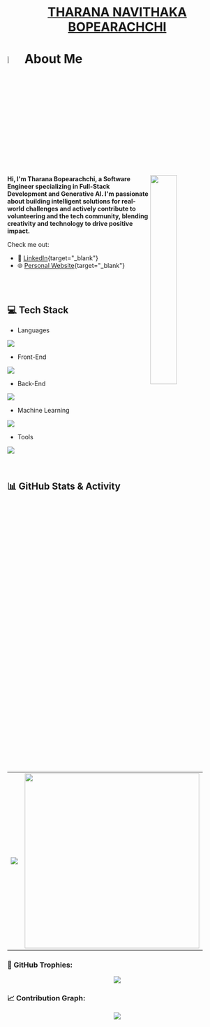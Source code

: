 <div align="center">

# [**THARANA NAVITHAKA BOPEARACHCHI**](https://www.tharanabopearachchi.com/)

</div>
<!--![Header](https://capsule-render.vercel.app/api?type=waving&color=gradient&height=200&section=header&text=Hi!%20I'm%20Tharana%20Bopearachchi%20👋&fontSize=40&fontAlignY=35)-->

# <img src="https://i.pinimg.com/originals/3f/7e/4e/3f7e4eff7c96e9fe4b8b4b1ff3f7bdb5.gif" width="6.5%"> About Me
<img align="right" top="23px" src="https://github.com/7oSkaaa/7oSkaaa/blob/main/Images/Right_Side.gif?raw=true" width=35%>

<p fontSize="23px"><b>Hi, I'm Tharana Bopearachchi, a Software Engineer specializing in Full-Stack Development and Generative AI. I'm passionate about building intelligent solutions for real-world challenges and actively contribute to volunteering and the tech community, blending creativity and technology to drive positive impact.</b></p>

Check me out:


- 🔗 [LinkedIn](https://www.linkedin.com/in/tharanabopearachchi){target="_blank"}
- 🌐 [Personal Website](https://www.tharanabopearachchi.com){target="_blank"}



<!--
<p align="Left">
<img src="https://img.shields.io/static/v1?label=Sponsor&message=%E2%9D%A4&logo=GitHub&link=%3Curl%3E&color=f88379">
<img alt="Profile followers" src="https://img.shields.io/github/followers/TharanaBope">
<a href="">
    <img src="https://komarev.com/ghpvc/?username=TharanaBope">
</a>
</p>-->

<br />
<br />


## 💻 Tech Stack
- Languages
<p align="left">
  <a href="https://skillicons.dev">
    <img src="https://skillicons.dev/icons?i=css,html,java,js,py,ts" />
  </a>
</p>

- Front-End 
<p align="left">
  <a href="https://skillicons.dev">
    <img src="https://skillicons.dev/icons?i=figma,nextjs,react,tailwind,vite" />
  </a>
</p>

- Back-End 
<p align="left">
  <a href="https://skillicons.dev">
    <img src="https://skillicons.dev/icons?i=firebase,git,github,mongodb,mysql,nodejs,spring,supabase" />
  </a>
</p>

- Machine Learning 
<p align="left">
  <a href="https://skillicons.dev">
    <img src="https://skillicons.dev/icons?i=pytorch,sklearn,tensorflow" />
  </a>
</p>

- Tools
<p align="left">
  <a href="https://skillicons.dev">
    <img src="https://skillicons.dev/icons?i=anaconda,docker,idea,notion,npm,obsidian,postman,vscode" />
  </a>
</p>
<br/>

## 📊 GitHub Stats & Activity

<table align="center">
  <tr>
    <td>
      <a href="https://github.com/TharanaBope">
        <img src="https://github-readme-stats.vercel.app/api/top-langs/?username=TharanaBope&theme=blueberry&layout=compact" />
      </a>
    </td>
    <td>
      <img src="https://github-readme-stats.vercel.app/api?username=TharanaBope&show_icons=true&theme=blueberry" width="400">
    </td>
  </tr>
</table>

### 🏅 GitHub Trophies:
<p align="center">
  <img src="https://github-profile-trophy.vercel.app/?username=TharanaBope&theme=onestar&row=1&column=7">
</p>

### 📈 Contribution Graph:
<p align="center">
  <img src="https://github-readme-activity-graph.vercel.app/graph?username=TharanaBope&theme=github-dark&hide_border=true">
</p>
